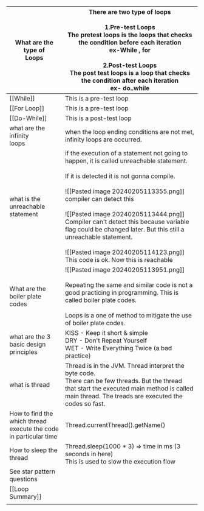 
| What are the type of <br>Loops                                   | There are two type of loops<br><br>1.Pre-test Loops<br>The pretest loops is the loops that checks the condition before each iteration<br>ex-While , for<br><br>2.Post-test Loops<br>The post test loops is a loop that checks the condition after each iteration<br>ex- do..while<br>                                                                                                                                                                                          |
| ---------------------------------------------------------------- | ------------------------------------------------------------------------------------------------------------------------------------------------------------------------------------------------------------------------------------------------------------------------------------------------------------------------------------------------------------------------------------------------------------------------------------------------------------------------------ |
| [[While]]                                                        | This is a pre-test loop<br>                                                                                                                                                                                                                                                                                                                                                                                                                                                    |
| [[For Loop]]                                                     | This is a pre-test loop<br>                                                                                                                                                                                                                                                                                                                                                                                                                                                    |
| [[Do-While]]                                                     | This is a post-test loop                                                                                                                                                                                                                                                                                                                                                                                                                                                       |
| what are the infinity <br>loops                                  | when the loop ending conditions are not met, infinity loops are occurred.                                                                                                                                                                                                                                                                                                                                                                                                      |
| what is the unreachable <br>statement                            | if the  execution of a statement not going to happen, it is called unreachable statement. <br><br>If it is detected it is not gonna compile.<br><br>![[Pasted image 20240205113355.png]]<br>compiler can detect this<br><br>![[Pasted image 20240205113444.png]]<br>Compiler can't detect this because variable flag could be changed later. But this still a unreachable statement.<br><br>![[Pasted image 20240205114123.png]]<br>This code is ok. Now this is reachable<br> |
| What are the boiler plate codes                                  | ![[Pasted image 20240205113951.png]]<br><br>Repeating the same and similar code is not a good practicing in programming. This is called boiler plate codes.<br><br>Loops is a one of method to mitigate the use of boiler plate codes.                                                                                                                                                                                                                                         |
| what are the 3 basic design principles                           | KISS - Keep it short & simple<br>DRY - Don't Repeat Yourself<br>WET - Write Everything Twice (a bad practice)                                                                                                                                                                                                                                                                                                                                                                  |
| what is thread                                                   | Thread is in the JVM. Thread interpret the byte code.<br>There can be few threads. But the thread that start the executed main method is called main thread. The treads  are executed the codes so fast.<br>                                                                                                                                                                                                                                                                   |
| How to find the which thread execute the code in particular time | Thread.currentThread().getName()<br>                                                                                                                                                                                                                                                                                                                                                                                                                                           |
| How to sleep the thread                                          | Thread.sleep(1000 * 3) => time in ms (3 seconds in here)<br>This is used to slow the execution flow                                                                                                                                                                                                                                                                                                                                                                            |
| See star pattern questions                                       |                                                                                                                                                                                                                                                                                                                                                                                                                                                                                |
| [[Loop Summary]]                                                 |                                                                                                                                                                                                                                                                                                                                                                                                                                                                                |
|                                                                  |                                                                                                                                                                                                                                                                                                                                                                                                                                                                                |
